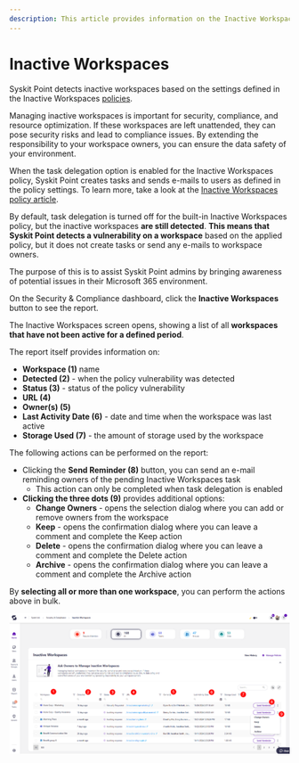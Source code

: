 ```yaml
---
description: This article provides information on the Inactive Workspaces report.
---
```


# Inactive Workspaces

Syskit Point detects inactive workspaces based on the settings defined in the Inactive Workspaces [policies](../automated-workflows/inactive-workspaces-admin.md).

Managing inactive workspaces is important for security, compliance, and resource optimization. If these workspaces are left unattended, they can pose security risks and lead to compliance issues. By extending the responsibility to your workspace owners, you can ensure the data safety of your environment.

When the task delegation option is enabled for the Inactive Workspaces policy, Syskit Point creates tasks and sends e-mails to users as defined in the policy settings. To learn more, take a look at the [Inactive Workspaces policy article](../../governance-and-automation/automated-workflows/inactive-workspaces-admin.md). 

By default, task delegation is turned off for the built-in Inactive Workspaces policy, but the inactive workspaces **are still detected**. **This means that Syskit Point detects a vulnerability on a workspace** based on the applied policy, but it does not create tasks or send any e-mails to workspace owners. 

The purpose of this is to assist Syskit Point admins by
bringing awareness of potential issues in their Microsoft 365 environment. 

On the Security & Compliance dashboard, click the **Inactive Workspaces** button to see the report.

The Inactive Workspaces screen opens, showing a list of all **workspaces that have not been active for a defined period**.

The report itself provides information on:
* **Workspace (1)** name
* **Detected (2)** - when the policy vulnerability was detected
* **Status (3)** - status of the policy vulnerability
* **URL (4)** 
* **Owner(s) (5)**
* **Last Activity Date (6)** - date and time when the workspace was last active
* **Storage Used (7)** - the amount of storage used by the workspace

The following actions can be performed on the report:
* Clicking the **Send Reminder (8)** button, you can send an e-mail reminding owners of the pending Inactive Workspaces task
  * This action can only be completed when task delegation is enabled
* **Clicking the three dots (9)** provides additional options:
  * **Change Owners** - opens the selection dialog where you can add or remove owners from the workspace
  * **Keep** - opens the confirmation dialog where you can leave a comment and complete the Keep action
  * **Delete** - opens the confirmation dialog where you can leave a comment and complete the Delete action
  * **Archive** - opens the confirmation dialog where you can leave a comment and complete the Archive action

By **selecting all or more than one workspace**, you can perform the actions above in bulk. 

![Inactive Workspaces Check](../../.gitbook/assets/security-compliance-checks-inactive-workspaces.png)
